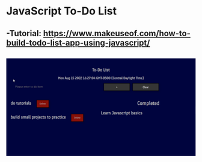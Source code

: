# JavaScript To-Do List
## -Tutorial: https://www.makeuseof.com/how-to-build-todo-list-app-using-javascript/
## ![Screenshot](/JS__ToDoList/Todolist_screenshot.png)
